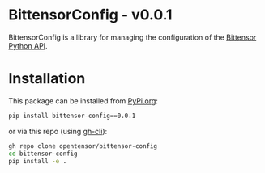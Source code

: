 # BittensorConfig - v0.0.1

BittensorConfig is a library for managing the configuration of the [Bittensor Python API](https://github.com/opentensor/bittensor).

# Installation
This package can be installed from [PyPi.org](https://pypi.org/project/bittensor-config/):
```bash
pip install bittensor-config==0.0.1
```
or via this repo (using [gh-cli](https://cli.github.com/)):  
```bash
gh repo clone opentensor/bittensor-config
cd bittensor-config
pip install -e .
```
